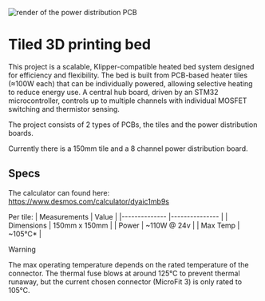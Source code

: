 ![render of the power distribution PCB](https://github.com/Haxintosh/tiled-pcb-heater/blob/958d70e85ded5e5bcc465d8803a0e40bc7d69e6a/pics/power_distribution_render.png)
# Tiled 3D printing bed
This project is a scalable, Klipper-compatible heated bed system designed for efficiency and flexibility. The bed is built from PCB-based heater tiles (≈100W each) that can be individually powered, allowing selective heating to reduce energy use. A central hub board, driven by an STM32 microcontroller, controls up to multiple channels with individual MOSFET switching and thermistor sensing.  

The project consists of 2 types of PCBs, the tiles and the power distribution boards.  

Currently there is a 150mm tile and a 8 channel power distribution board.  

## Specs
The calculator can found here: https://www.desmos.com/calculator/dyaic1mb9s  

Per tile:
| Measurements 	| Value         	|
|--------------	|---------------	|
| Dimensions   	| 150mm x 150mm 	|
| Power			| ~110W @ 24v   	|
| Max Temp		| ~105°C*			|

> [!WARNING]
> The max operating temperature depends on the rated temperature of the connector. The thermal fuse blows at around 125°C to prevent thermal runaway, but the current chosen connector (MicroFit 3) is only rated to 105°C. 
